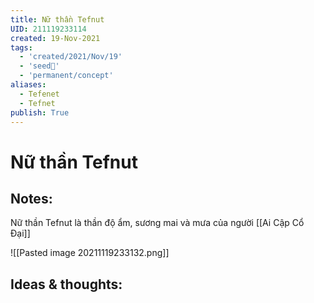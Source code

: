 ```yaml
---
title: Nữ thần Tefnut
UID: 211119233114
created: 19-Nov-2021
tags:
  - 'created/2021/Nov/19'
  - 'seed🥜'
  - 'permanent/concept'
aliases:
  - Tefenet
  - Tefnet
publish: True
---
```

# Nữ thần Tefnut

## Notes:
Nữ thần Tefnut là thần độ ẩm, sương mai và mưa của người [[Ai Cập Cổ Đại]]

![[Pasted image 20211119233132.png]]

## Ideas & thoughts:


